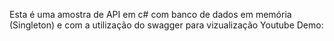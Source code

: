 Esta é uma amostra de API em c# com banco de dados em memória (Singleton) e com a utilização do swagger para vizualização
Youtube Demo:
